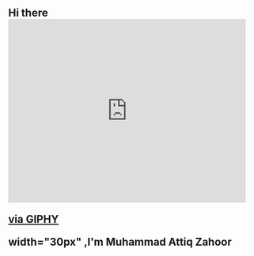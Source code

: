 ## Hi there <iframe src="https://giphy.com/embed/XZy2SbQTJEm7q4KeEm" width="480" height="372" style="" frameBorder="0" class="giphy-embed" allowFullScreen></iframe><p><a href="https://giphy.com/gifs/simplysocialnm-simply-social-media-XZy2SbQTJEm7q4KeEm">via GIPHY</a></p> width="30px" ,I'm Muhammad Attiq Zahoor

<!--
**attiqzahoor/attiqzahoor** is a ✨ _special_ ✨ repository because its `README.md` (this file) appears on your GitHub profile.

Here are some ideas to get you started:

- 🔭 I’m currently working on ...
- 🌱 I’m currently learning ...
- 👯 I’m looking to collaborate on ...
- 🤔 I’m looking for help with ...
- 💬 Ask me about ...
- 📫 How to reach me: ...
- 😄 Pronouns: ...
- ⚡ Fun fact: ...
-->
